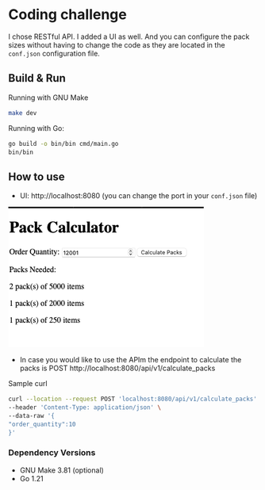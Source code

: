 # Coding challenge

I chose RESTful API. I added a UI as well. 
And you can configure the pack sizes without having to 
change the code as they are located in the `conf.json` configuration file.

## Build & Run
Running with GNU Make
```bash
make dev
```

Running with Go:
```Bash
go build -o bin/bin cmd/main.go
bin/bin
```

## How to use

* UI: http://localhost:8080 (you can change the port in your `conf.json` file)

![UI](UI2.png)
* In case you would like to use the APIm the  endpoint to calculate the packs is POST http://localhost:8080/api/v1/calculate_packs

Sample curl
```bash 
curl --location --request POST 'localhost:8080/api/v1/calculate_packs' \
--header 'Content-Type: application/json' \
--data-raw '{
"order_quantity":10
}'
```

### Dependency Versions
* GNU Make 3.81 (optional)
* Go 1.21